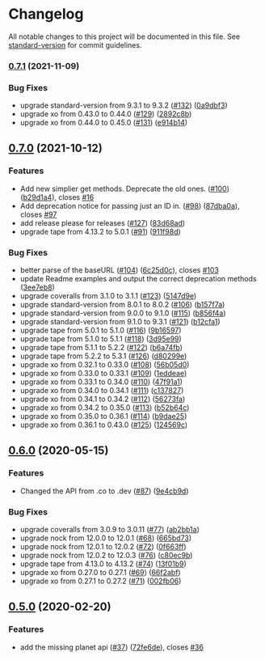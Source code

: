 # Changelog

All notable changes to this project will be documented in this file. See [standard-version](https://github.com/conventional-changelog/standard-version) for commit guidelines.

### [0.7.1](https://www.github.com/salty-pig/swapi-node/compare/v0.7.0...v0.7.1) (2021-11-09)


### Bug Fixes

* upgrade standard-version from 9.3.1 to 9.3.2 ([#132](https://www.github.com/salty-pig/swapi-node/issues/132)) ([0a9dbf3](https://www.github.com/salty-pig/swapi-node/commit/0a9dbf30279d2a657ad8bf2bca9a32c85c1f59ef))
* upgrade xo from 0.43.0 to 0.44.0 ([#129](https://www.github.com/salty-pig/swapi-node/issues/129)) ([2892c8b](https://www.github.com/salty-pig/swapi-node/commit/2892c8b41f64b2982733a5585da089df398727fd))
* upgrade xo from 0.44.0 to 0.45.0 ([#131](https://www.github.com/salty-pig/swapi-node/issues/131)) ([e914b14](https://www.github.com/salty-pig/swapi-node/commit/e914b140aaf08d3b632b7bf6f30a13b6d545ce38))

## [0.7.0](https://www.github.com/salty-pig/swapi-node/compare/v0.6.0...v0.7.0) (2021-10-12)


### Features

*  Add new simplier get methods. Deprecate the old ones. ([#100](https://www.github.com/salty-pig/swapi-node/issues/100)) ([b29d1a4](https://www.github.com/salty-pig/swapi-node/commit/b29d1a48d07174d18fa32c3081b80c60202cc6fc)), closes [#16](https://www.github.com/salty-pig/swapi-node/issues/16)
* Add deprecation notice for passing just an ID in. ([#98](https://www.github.com/salty-pig/swapi-node/issues/98)) ([87dba0a](https://www.github.com/salty-pig/swapi-node/commit/87dba0a5cceb42de4caa64bb955922e213b1f260)), closes [#97](https://www.github.com/salty-pig/swapi-node/issues/97)
* add release please for releases ([#127](https://www.github.com/salty-pig/swapi-node/issues/127)) ([83d68ad](https://www.github.com/salty-pig/swapi-node/commit/83d68adedb92de4c99cc8016674158c20106fbb3))
* upgrade tape from 4.13.2 to 5.0.1 ([#91](https://www.github.com/salty-pig/swapi-node/issues/91)) ([911f98d](https://www.github.com/salty-pig/swapi-node/commit/911f98dcc101f79d75e7825bc881d39866b358fd))


### Bug Fixes

* better parse of the baseURL ([#104](https://www.github.com/salty-pig/swapi-node/issues/104)) ([6c25d0c](https://www.github.com/salty-pig/swapi-node/commit/6c25d0cc1ede7f6d1e347b4386e5ed7f21de9bc6)), closes [#103](https://www.github.com/salty-pig/swapi-node/issues/103)
* update Readme examples and output the correct deprecation methods ([3ee7eb8](https://www.github.com/salty-pig/swapi-node/commit/3ee7eb8dd28d1f5244f854220c8dcb3c0431a0d8))
* upgrade coveralls from 3.1.0 to 3.1.1 ([#123](https://www.github.com/salty-pig/swapi-node/issues/123)) ([5147d9e](https://www.github.com/salty-pig/swapi-node/commit/5147d9e8910096a789ec780fcda6e54241a31ba4))
* upgrade standard-version from 8.0.1 to 8.0.2 ([#106](https://www.github.com/salty-pig/swapi-node/issues/106)) ([b157f7a](https://www.github.com/salty-pig/swapi-node/commit/b157f7a6e0cf136bef82f98df53ce0ffbe5dc7f1))
* upgrade standard-version from 9.0.0 to 9.1.0 ([#115](https://www.github.com/salty-pig/swapi-node/issues/115)) ([b856f4a](https://www.github.com/salty-pig/swapi-node/commit/b856f4a33c34042819eeea8dcd7f30478406df94))
* upgrade standard-version from 9.1.0 to 9.3.1 ([#121](https://www.github.com/salty-pig/swapi-node/issues/121)) ([b12cfa1](https://www.github.com/salty-pig/swapi-node/commit/b12cfa199fb803075c045a0787a827246a782da1))
* upgrade tape from 5.0.1 to 5.1.0 ([#116](https://www.github.com/salty-pig/swapi-node/issues/116)) ([9b16597](https://www.github.com/salty-pig/swapi-node/commit/9b1659770f39ad1221c6a92ce814ec6c0440aebc))
* upgrade tape from 5.1.0 to 5.1.1 ([#118](https://www.github.com/salty-pig/swapi-node/issues/118)) ([3d95e99](https://www.github.com/salty-pig/swapi-node/commit/3d95e9985ddfbfdafef01a4e4159ccfb2780c81b))
* upgrade tape from 5.1.1 to 5.2.2 ([#122](https://www.github.com/salty-pig/swapi-node/issues/122)) ([b6a74fb](https://www.github.com/salty-pig/swapi-node/commit/b6a74fbf135f079cadb5d5d029dfea949fc70c4f))
* upgrade tape from 5.2.2 to 5.3.1 ([#126](https://www.github.com/salty-pig/swapi-node/issues/126)) ([d80299e](https://www.github.com/salty-pig/swapi-node/commit/d80299e7de3141bd59a35ea8d8468bb853c354ec))
* upgrade xo from 0.32.1 to 0.33.0 ([#108](https://www.github.com/salty-pig/swapi-node/issues/108)) ([56b05d0](https://www.github.com/salty-pig/swapi-node/commit/56b05d033a5f4a5960f94a623723782cdffe56c2))
* upgrade xo from 0.33.0 to 0.33.1 ([#109](https://www.github.com/salty-pig/swapi-node/issues/109)) ([1eddeae](https://www.github.com/salty-pig/swapi-node/commit/1eddeaeb7f0cb4e28724ac1f9c1b8eac96034d7e))
* upgrade xo from 0.33.1 to 0.34.0 ([#110](https://www.github.com/salty-pig/swapi-node/issues/110)) ([47f91a1](https://www.github.com/salty-pig/swapi-node/commit/47f91a1625f2dddfc0fe2b3f041db6dfc2ae1e2e))
* upgrade xo from 0.34.0 to 0.34.1 ([#111](https://www.github.com/salty-pig/swapi-node/issues/111)) ([c137827](https://www.github.com/salty-pig/swapi-node/commit/c137827d97f30d92dd7762e59f2fb23c49607368))
* upgrade xo from 0.34.1 to 0.34.2 ([#112](https://www.github.com/salty-pig/swapi-node/issues/112)) ([56273fa](https://www.github.com/salty-pig/swapi-node/commit/56273fade3e7ae0f54562f6e7734ab0fe41897af))
* upgrade xo from 0.34.2 to 0.35.0 ([#113](https://www.github.com/salty-pig/swapi-node/issues/113)) ([b52b64c](https://www.github.com/salty-pig/swapi-node/commit/b52b64cb482df7977c765d839ac12142374f522c))
* upgrade xo from 0.35.0 to 0.36.1 ([#114](https://www.github.com/salty-pig/swapi-node/issues/114)) ([b9dae25](https://www.github.com/salty-pig/swapi-node/commit/b9dae2502848a5a1fd48880d48ea328a0b724853))
* upgrade xo from 0.36.1 to 0.43.0 ([#125](https://www.github.com/salty-pig/swapi-node/issues/125)) ([124569c](https://www.github.com/salty-pig/swapi-node/commit/124569c49d68fd473d40baafec5e11e7f0c8dfc4))

## [0.6.0](https://github.com/salty-pig/swapi-node/compare/v0.5.0...v0.6.0) (2020-05-15)


### Features

* Changed the API from .co to .dev ([#87](https://github.com/salty-pig/swapi-node/issues/87)) ([9e4cb9d](https://github.com/salty-pig/swapi-node/commit/9e4cb9dafd9f3c8c551ab73103b05c598088922e))


### Bug Fixes

* upgrade coveralls from 3.0.9 to 3.0.11 ([#77](https://github.com/salty-pig/swapi-node/issues/77)) ([ab2bb1a](https://github.com/salty-pig/swapi-node/commit/ab2bb1a2f98c8d67cc30bc3c9abb394fca9af3fe))
* upgrade nock from 12.0.0 to 12.0.1 ([#68](https://github.com/salty-pig/swapi-node/issues/68)) ([665bd73](https://github.com/salty-pig/swapi-node/commit/665bd73ff28e442fa47db5f7efb5709a8b2e0965))
* upgrade nock from 12.0.1 to 12.0.2 ([#72](https://github.com/salty-pig/swapi-node/issues/72)) ([0f663ff](https://github.com/salty-pig/swapi-node/commit/0f663ff2071043fe771bea44e58419291daba94a))
* upgrade nock from 12.0.2 to 12.0.3 ([#76](https://github.com/salty-pig/swapi-node/issues/76)) ([c80ec9b](https://github.com/salty-pig/swapi-node/commit/c80ec9b8c6b404935fe05d5ff837555f28eed6ec))
* upgrade tape from 4.13.0 to 4.13.2 ([#74](https://github.com/salty-pig/swapi-node/issues/74)) ([13f01b9](https://github.com/salty-pig/swapi-node/commit/13f01b932865ddceb19eb9b8b2ff08483a3e40e4))
* upgrade xo from 0.27.0 to 0.27.1 ([#69](https://github.com/salty-pig/swapi-node/issues/69)) ([66f2abf](https://github.com/salty-pig/swapi-node/commit/66f2abf456972bb29b1cce6901fc05e3eafca6ce))
* upgrade xo from 0.27.1 to 0.27.2 ([#71](https://github.com/salty-pig/swapi-node/issues/71)) ([002fb06](https://github.com/salty-pig/swapi-node/commit/002fb06fb38e61d250425a8cdf506361f8482b97))

## [0.5.0](https://github.com/salty-pig/swapi-node/compare/v0.4.4...v0.5.0) (2020-02-20)


### Features

* add the missing planet api ([#37](https://github.com/salty-pig/swapi-node/issues/37)) ([72fe6de](https://github.com/salty-pig/swapi-node/commit/72fe6debe0793a4eafa6616cee81a7647bcb08f2)), closes [#36](https://github.com/salty-pig/swapi-node/issues/36)
